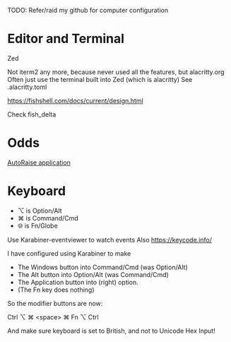 TODO: Refer/raid my github for computer configuration

# Editor and Terminal

Zed

Not iterm2 any more, because never used all the features, but alacritty.org
Often just use the terminal built into Zed (which is alacritty)
See .alacritty.toml

https://fishshell.com/docs/current/design.html

Check fish_delta

# Odds

[AutoRaise application](https://github.com/sbmpost/AutoRaise)

# Keyboard

- ⌥ is Option/Alt
- ⌘ is Command/Cmd
- 🌐︎ is Fn/Globe

Use Karabiner-eventviewer to watch events
Also https://keycode.info/

I have configured using Karabiner to make

- The Windows button into Command/Cmd (was Option/Alt)
- The Alt button into Option/Alt (was Command/Cmd)
- The Application button into (right) option.
- (The Fn key does nothing)

So the modifier buttons are now:

Ctrl ⌥ ⌘ \<space\> ⌘ Fn ⌥ Ctrl

And make sure keyboard is set to British, and not to Unicode Hex Input!
